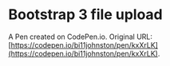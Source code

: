 # Bootstrap 3 file upload

A Pen created on CodePen.io. Original URL: [https://codepen.io/bi11johnston/pen/kxXrLK](https://codepen.io/bi11johnston/pen/kxXrLK).

